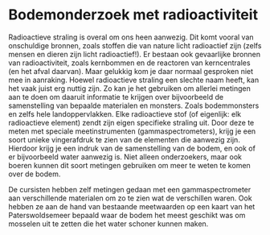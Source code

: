 # Bodemonderzoek met radioactiviteit
Radioactieve straling is overal om ons heen aanwezig. Dit komt vooral van onschuldige bronnen, zoals stoffen die van nature licht radioactief zijn (zelfs mensen en dieren zijn licht radioactief!). Er bestaan ook gevaarlijke bronnen van radioactiviteit, zoals kernbommen en de reactoren van kerncentrales (en het afval daarvan). Maar gelukkig kom je daar normaal gesproken niet mee in aanraking. Hoewel radioactieve straling een slechte naam heeft, kan het vaak juist erg nuttig zijn. Zo kan je het gebruiken om allerlei metingen aan te doen om daaruit informatie te krijgen over bijvoorbeeld de samenstelling van bepaalde materialen en monsters. Zoals bodemmonsters en zelfs hele landoppervlakken. Elke radioactieve stof (of eigenlijk: elk radioactieve element) zendt zijn eigen specifieke straling uit. Door deze te meten met speciale meetinstrumenten (gammaspectrometers), krijg je een soort unieke vingerafdruk te zien van de elementen die aanwezig zijn. Hierdoor krijg je een indruk van de samenstelling van de bodem, en ook of er bijvoorbeeld water aanwezig is. Niet alleen onderzoekers, maar ook boeren kunnen dit soort metingen gebruiken om meer te weten te komen over de bodem.

De cursisten hebben zelf metingen gedaan met een gammaspectrometer aan verschillende materialen om zo te zien wat de verschillen waren. Ook hebben ze aan de hand van bestaande meetwaarden op een kaart van het Paterswoldsemeer bepaald waar de bodem het meest geschikt was om mosselen uit te zetten die het water schoner kunnen maken.
